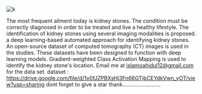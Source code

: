 
![k](https://github.com/wahidpanda/Kideny-Stone-Detection-ML/assets/110899864/4d9b95b5-1719-4fa3-9d79-4c164b37ed99)

The most frequent ailment today is kidney stones. The condition must be correctly diagnosed in order to be treated and live a healthy lifestyle. The identification of kidney stones using several imaging modalities is proposed. a deep learning-based automated approach for identifying kidney stones. An open-source dataset of computed tomography (CT) images is used in the studies. These datasets have been designed to function with deep learning models. Gradient-weighted Class Activation Mapping is used to identify the kidney stone's location. Email me at islamoahidul12@gmail.com for the data set.
dataset : https://drive.google.com/file/d/1v0fJZPBXsHj3Fn66GTjbCEYdkVwn_yOT/view?usp=sharing
dont forget to give a star thank.........................
